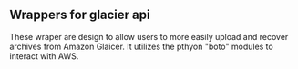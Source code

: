 ## Wrappers for glacier api

These wraper are design to allow users to more easily upload and recover archives from Amazon Glaicer.
It utilizes the pthyon "boto" modules to interact with AWS. 
